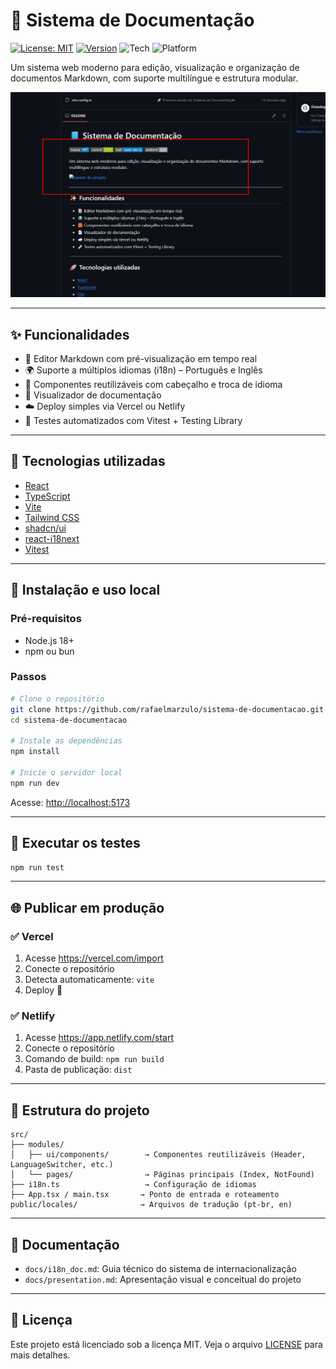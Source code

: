 # 📘 Sistema de Documentação

[![License: MIT](https://img.shields.io/badge/license-MIT-blue.svg)](./LICENSE)
[![Version](https://img.shields.io/badge/version-1.0.0-green.svg)](https://github.com/rafaelmarzulo/sistema-de-documentacao/releases)
![Tech](https://img.shields.io/badge/tech-react--vite--ts-blue)
![Platform](https://img.shields.io/badge/platform-web-lightgrey)

Um sistema web moderno para edição, visualização e organização de documentos Markdown, com suporte multilíngue e estrutura modular.

![Banner do projeto](https://github.com/rafaelmarzulo/sistema-de-documentacao/raw/main/public/banner.png)


---

## ✨ Funcionalidades

- 📝 Editor Markdown com pré-visualização em tempo real
- 🌍 Suporte a múltiplos idiomas (i18n) – Português e Inglês
- 🧱 Componentes reutilizáveis com cabeçalho e troca de idioma
- 📄 Visualizador de documentação
- ☁️ Deploy simples via Vercel ou Netlify
- 🧪 Testes automatizados com Vitest + Testing Library

---

## 🚀 Tecnologias utilizadas

- [React](https://react.dev/)
- [TypeScript](https://www.typescriptlang.org/)
- [Vite](https://vitejs.dev/)
- [Tailwind CSS](https://tailwindcss.com/)
- [shadcn/ui](https://ui.shadcn.com/)
- [react-i18next](https://react.i18next.com/)
- [Vitest](https://vitest.dev/)

---

## 🧰 Instalação e uso local

### Pré-requisitos
- Node.js 18+
- npm ou bun

### Passos

```bash
# Clone o repositório
git clone https://github.com/rafaelmarzulo/sistema-de-documentacao.git
cd sistema-de-documentacao

# Instale as dependências
npm install

# Inicie o servidor local
npm run dev
```

Acesse: [http://localhost:5173](http://localhost:5173)

---

## 🧪 Executar os testes

```bash
npm run test
```

---

## 🌐 Publicar em produção

### ✅ Vercel

1. Acesse https://vercel.com/import
2. Conecte o repositório
3. Detecta automaticamente: `vite`
4. Deploy 🎉

### ✅ Netlify

1. Acesse https://app.netlify.com/start
2. Conecte o repositório
3. Comando de build: `npm run build`
4. Pasta de publicação: `dist`

---

## 📂 Estrutura do projeto

```
src/
├── modules/
│   ├── ui/components/        → Componentes reutilizáveis (Header, LanguageSwitcher, etc.)
│   └── pages/                → Páginas principais (Index, NotFound)
├── i18n.ts                   → Configuração de idiomas
├── App.tsx / main.tsx       → Ponto de entrada e roteamento
public/locales/              → Arquivos de tradução (pt-br, en)
```

---

## 📄 Documentação

- `docs/i18n_doc.md`: Guia técnico do sistema de internacionalização
- `docs/presentation.md`: Apresentação visual e conceitual do projeto

---

## 🪪 Licença

Este projeto está licenciado sob a licença MIT. Veja o arquivo [LICENSE](./LICENSE) para mais detalhes.